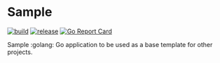 # Sample

[![build](https://github.com/grdl/sample/actions/workflows/build.yml/badge.svg)](https://github.com/grdl/sample/actions/workflows/build.yml)
[![release](https://github.com/grdl/sample/actions/workflows/release.yml/badge.svg)](https://github.com/grdl/sample/actions/workflows/release.yml)
[![Go Report Card](https://goreportcard.com/badge/github.com/grdl/sample)](https://goreportcard.com/report/github.com/grdl/sample)

Sample :golang: Go application to be used as a base template for other projects.